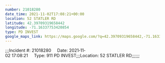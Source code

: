 ```yaml
---
number: 21018280
date_time: 2021-11-02T17:08:21+00:00
location: 52 STATLER RD
latitude: 42.39709319658442
longitude: -71.16337753420854
type: PD INVEST
google_maps_link: https://maps.google.com/?q=42.39709319658442,-71.16337753420854
---
```


;;;Incident #: 21018280     Date: 2021‐11‐02 17:08:21     Type: 911 PD INVEST;;;Location: 52 STATLER RD;;;;;;
